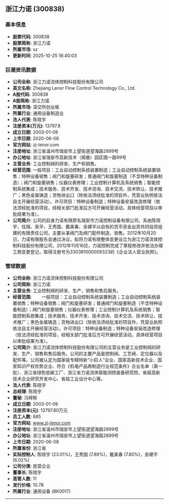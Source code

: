 ## 浙江力诺 (300838)

### 基本信息

- **股票代码**: 300838
- **股票简称**: 浙江力诺
- **所属市场**: sz
- **更新时间**: 2025-10-25 16:40:03

### 巨潮资讯数据

- **公司全称**: 浙江力诺流体控制科技股份有限公司
- **英文名称**: Zhejiang Lenor Flow Control Technology Co., Ltd.
- **A股代码**: 300838
- **A股简称**: 浙江力诺
- **所属市场**: 深交所创业板
- **所属行业**: 通用设备制造业
- **法人代表**: 陈晓宇
- **注册资本(万元)**: 13797.8
- **成立日期**: 2003-01-09
- **上市日期**: 2020-06-08
- **官方网站**: zj-lenor.com
- **注册地址**: 浙江省温州市瑞安市上望街道望海路2899号
- **办公地址**: 浙江省瑞安市高新技术（阁巷）园区围一路99号
- **主营业务**: 工业控制阀的研发、生产和销售。
- **经营范围**: 一般项目：工业自动控制系统装置制造；工业自动控制系统装置销售；特种设备销售；阀门和旋塞研发；普通阀门和旋塞制造（不含特种设备制造）；阀门和旋塞销售；仪器仪表修理；工业控制计算机及系统销售；智能控制系统集成；技术服务、技术开发、技术咨询、技术交流、技术转让、技术推广；黑色金属铸造；货物进出口（除依法须经批准的项目外，凭营业执照依法自主开展经营活动）。许可项目：特种设备制造；特种设备安装改造修理（依法须经批准的项目，经相关部门批准后方可开展经营活动，具体经营项目以审批结果为准）。
- **公司简介**: 公司的前身力诺有限原名瑞安市力诺控制设备有限公司，系由陈晓宇、任翔、吴平、王秀国、戴美春、余建平以自有的货币资金出资共同投资组建的有限责任公司，主要从事阀门及阀门配件制造、销售。2012年10月20日，力诺有限股东会通过决议，拟将力诺有限整体变更设立为浙江力诺流体控制科技股份有限公司，2012年11月16日，力诺控制完成了章程修改并依法办理工商变更登记，取得注册号为330381000008323的《企业法人营业执照》。

### 雪球数据

- **公司全称**: 浙江力诺流体控制科技股份有限公司
- **公司简称**: 浙江力诺
- **主营业务**: 工业控制阀的研发、生产、销售和售后服务。
- **经营范围**: 　　一般项目：工业自动控制系统装置制造；工业自动控制系统装置销售；特种设备销售；阀门和旋塞研发；普通阀门和旋塞制造（不含特种设备制造）；阀门和旋塞销售；仪器仪表修理；工业控制计算机及系统销售；智能控制系统集成；技术服务、技术开发、技术咨询、技术交流、技术转让、技术推广；黑色金属铸造；货物进出口（除依法须经批准的项目外，凭营业执照依法自主开展经营活动）。许可项目：特种设备制造；特种设备安装改造修理（依法须经批准的项目，经相关部门批准后方可开展经营活动，具体经营项目以审批结果为准）。
- **公司简介**: 浙江力诺流体控制科技股份有限公司的主营业务是工业控制阀的研发、生产、销售和售后服务。公司的主要产品是控制阀、工艺阀、定位器以及配件等。公司被认定为国家级专精特新“小巨人”企业、国家高新技术企业、国家知识产权优势企业、符合《机电产品再制造行业规范条件》企业名单（第一批）、浙江省绿色低碳工厂、浙江省力诺流体智能测控装备研究院、省级高新技术企业研究开发中心、省级工业设计中心等。
- **法人代表**: 陈晓宇
- **总经理**: 陈晓宇
- **董秘**: 冯辉彬
- **成立日期**: 2003-01-09
- **注册资本(元)**: 13797.80万元
- **员工人数**: 885
- **官方网站**: www.zj-lenor.com
- **注册地址**: 浙江省温州市瑞安市上望街道望海路2899号
- **办公地址**: 浙江省温州市瑞安市上望街道望海路2899号
- **上市日期**: 2020-06-08
- **所属省份**: 浙江省
- **实际控制人**: 陈晓宇 (23.01%)，王秀国 (7.89%)，戴美春 (7.80%)，余建平 (6.02%)
- **公司分类**: 民营企业
- **董事长**: 陈晓宇
- **高管人数**: 11
- **发行价格**: 10.78
- **所属行业**: 通用设备 (BK0017)

---